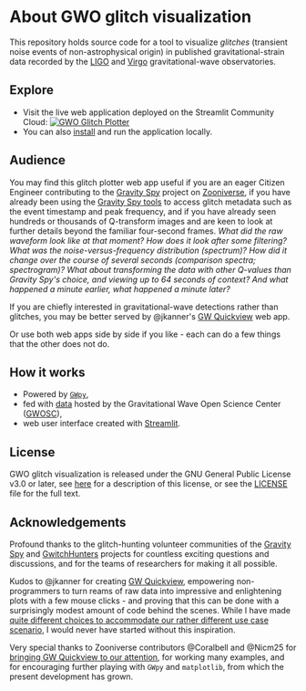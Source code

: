 # About GWO glitch visualization

This repository holds source code for a tool to visualize *glitches* (transient noise events of non-astrophysical origin) in published gravitational-strain data recorded by the [LIGO](https://www.ligo.caltech.edu/) and [Virgo](https://www.virgo-gw.eu/) gravitational-wave observatories.

## Explore

- Visit the live web application deployed on the Streamlit Community Cloud:
[![GWO Glitch Plotter](https://static.streamlit.io/badges/streamlit_badge_black_white.svg)](https://gwo-glitch-plotter.streamlit.app)
- You can also [install](/doc/INSTALL.md) and run the application locally.

## Audience

You may find this glitch plotter web app useful if you are an eager Citizen Engineer contributing to the [Gravity Spy](https://www.zooniverse.org/projects/zooniverse/gravity-spy/) project on [Zooniverse](https://www.zooniverse.org/), if you have already been using the [Gravity Spy tools](https://gravityspytools.ciera.northwestern.edu/) to access glitch metadata such as the event timestamp and peak frequency, and if you have already seen hundreds or thousands of Q-transform images and are keen to look at further details beyond the familiar four-second frames. *What did the raw waveform look like at that moment? How does it look after some filtering? What was the noise-versus-frequency distribution (spectrum)? How did it change over the course of several seconds (comparison spectra; spectrogram)? What about transforming the data with other Q-values than Gravity Spy's choice, and viewing up to 64 seconds of context? And what happened a minute earlier, what happened a minute later?*

If you are chiefly interested in gravitational-wave detections rather than glitches, you may be better served by @jkanner's [GW Quickview](https://github.com/jkanner/streamlit-dataview/) web app.

Or use both web apps side by side if you like - each can do a few things that the other does not do.

## How it works

- Powered by [`GWpy`](https://gwpy.github.io/),
- fed with [data](https://gwosc.org/data/) hosted by the Gravitational Wave
Open Science Center ([GWOSC](https://gwosc.org/)),
- web user interface created with [Streamlit](https://streamlit.io/).

## License

GWO glitch visualization is released under the GNU General Public License v3.0 or later, see [here](https://choosealicense.com/licenses/gpl-3.0/) for a description of this license, or see the [LICENSE](/LICENSE) file for the full text.

## Acknowledgements

Profound thanks to the glitch-hunting volunteer communities of the [Gravity Spy](https://www.zooniverse.org/projects/zooniverse/gravity-spy/) and [GwitchHunters](https://www.zooniverse.org/projects/reinforce/gwitchhunters) projects for countless exciting questions and discussions, and for the teams of researchers for making it all possible.

Kudos to @jkanner for creating [GW Quickview](https://github.com/jkanner/streamlit-dataview/), empowering non-programmers to turn reams of raw data into impressive and enlightening plots with a few mouse clicks - and proving that this can be done with a surprisingly modest amount of code behind the scenes. While I have made [quite different choices to accommodate our rather different use case scenario](doc/Rationale.md), I would never have started without this inspiration.

Very special thanks to Zooniverse contributors \@Coralbell and \@Nicm25 for [bringing GW Quickview to our attention](https://www.zooniverse.org/projects/zooniverse/gravity-spy/talk/330/2833389), for working many examples, and for encouraging further playing with `GWpy` and `matplotlib`, from which the present development has grown.

